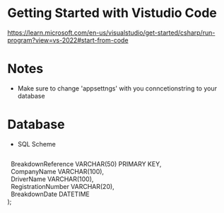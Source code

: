 # Getting Started with Vistudio Code

https://learn.microsoft.com/en-us/visualstudio/get-started/csharp/run-program?view=vs-2022#start-from-code

# Notes
- Make sure to change 'appsettngs' with you conncetionstring to your database

# Database
 - SQL Scheme
   ```CREATE TABLE Breakdowns (  
   BreakdownReference VARCHAR(50) PRIMARY KEY,  
   CompanyName VARCHAR(100),  
   DriverName VARCHAR(100),  
   RegistrationNumber VARCHAR(20),  
   BreakdownDate DATETIME  
);
```
